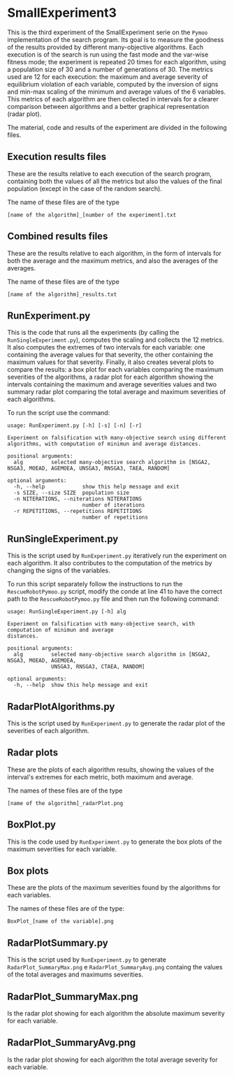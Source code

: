 # SmallExperiment3

This is the third experiment of the SmallExperiment serie on the `Pymoo` implementation of the search program. Its goal is to measure the goodness of the results provided by different many-objective algorithms. 
Each execution is of the search is run using the fast mode and the var-wise fitness mode; the experiment is repeated 20 times for each algorithm, using a population size of 30 and a number of generations of 30. The metrics used are 12 for each execution: the maximum and average severity of equilibrium violation of each variable, computed by the inversion of signs and min-max scaling of the minimum and average values of the 6 variables. This metrics of each algorithm are then collected in intervals for a clearer comparison between algorithms and a better graphical representation (radar plot).

The material, code and results of the experiment are divided in the following files.

## Execution results files

These are the results relative to each execution of the search program, containing both the values of all the metrics but also the values of the final population (except in the case of the random search).

The name of these files are of the type
```
[name of the algorithm]_[number of the experiment].txt
```

## Combined results files

These are the results relative to each algorithm, in the form of intervals for both the average and the maximum metrics, and also the averages of the averages.

The name of these files are of the type
```
[name of the algorithm]_results.txt
```

## RunExperiment.py

This is the code that runs all the experiments (by calling the `RunSingleExperiment.py`), computes the scaling and collects the 12 metrics. It also computes the extremes of two intervals for each variable: one containing the average values for that severity, the other containing the maximum values for that severity.
Finally, it also creates several plots to compare the results: a box plot for each variables comparing the maximum severities of the algorithms, a radar plot for each algorithm showing the intervals containing the maximum and average severities values and two summary radar plot comparing the total average and maximum severities of each algorithms.

To run the script use the command: 
```
usage: RunExperiment.py [-h] [-s] [-n] [-r]

Experiment on falsification with many-objective search using different algorithms, with computation of minimun and average distances.

positional arguments:
  alg         selected many-objective search algorithm in [NSGA2, NSGA3, MOEAD, AGEMOEA, UNSGA3, RNSGA3, TAEA, RANDOM]

optional arguments:
  -h, --help            show this help message and exit
  -s SIZE, --size SIZE  population size
  -n NITERATIONS, --niterations NITERATIONS
                        number of iterations
  -r REPETITIONS, --repetitions REPETITIONS
                        number of repetitions
```

## RunSingleExperiment.py

This is the script used by `RunExperiment.py` iteratively run the experiment on each algorithm. It also contributes to the computation of the metrics by changing the signs of the variables.

To run this script separately follow the instructions to run the `RescueRobotPymoo.py` script, modify the conde at line 41 to have the correct path to the `RescueRobotPymoo.py` file and then run the following command:

```
usage: RunSingleExperiment.py [-h] alg

Experiment on falsification with many-objective search, with computation of minimun and average
distances.

positional arguments:
  alg         selected many-objective search algorithm in [NSGA2, NSGA3, MOEAD, AGEMOEA,
              UNSGA3, RNSGA3, CTAEA, RANDOM]

optional arguments:
  -h, --help  show this help message and exit
```

## RadarPlotAlgorithms.py

This is the script used by `RunExperiment.py` to generate the radar plot of the severities of each algorithm.

## Radar plots

These are the plots of each algorithm results, showing the values of the interval's extremes for each metric, both maximum and average.

The names of these files are of the type
```
[name of the algorithm]_radarPlot.png
```

## BoxPlot.py

This is the code used by `RunExperiment.py` to generate the box plots of the maximum severities for each variable.

## Box plots

These are the plots of the maximum severities found by the algorithms for each variables.

The names of these files are of the type:
```
BoxPlot_[name of the variable].png
```

## RadarPlotSummary.py

This is the script used by `RunExperiment.py` to generate `RadarPlot_SummaryMax.png` e `RadarPlot_SummaryAvg.png` containg the values of the total averages and maximums severities.

## RadarPlot_SummaryMax.png

Is the radar plot showing for each algorithm the absolute maximum severity for each variable.

## RadarPlot_SummaryAvg.png

Is the radar plot showing for each algorithm the total average severity for each variable.
